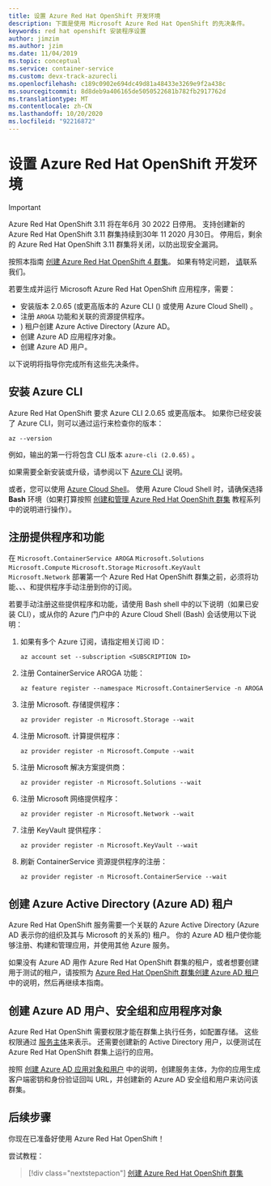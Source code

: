 ```yaml
---
title: 设置 Azure Red Hat OpenShift 开发环境
description: 下面是使用 Microsoft Azure Red Hat OpenShift 的先决条件。
keywords: red hat openshift 安装程序设置
author: jimzim
ms.author: jzim
ms.date: 11/04/2019
ms.topic: conceptual
ms.service: container-service
ms.custom: devx-track-azurecli
ms.openlocfilehash: c189c0902e694dc49d81a48433e3269e9f2a438c
ms.sourcegitcommit: 8d8deb9a406165de5050522681b782fb2917762d
ms.translationtype: MT
ms.contentlocale: zh-CN
ms.lasthandoff: 10/20/2020
ms.locfileid: "92216872"
---
```

# <a name="set-up-your-azure-red-hat-openshift-dev-environment"></a>设置 Azure Red Hat OpenShift 开发环境

> [!IMPORTANT]
> Azure Red Hat OpenShift 3.11 将在年6月 30 2022 日停用。 支持创建新的 Azure Red Hat OpenShift 3.11 群集持续到30年 11 2020 月30日。 停用后，剩余的 Azure Red Hat OpenShift 3.11 群集将关闭，以防出现安全漏洞。
> 
> 按照本指南 [创建 Azure Red Hat OpenShift 4 群集](tutorial-create-cluster.md)。
> 如果有特定问题， [请](mailto:arofeedback@microsoft.com)联系我们。

若要生成并运行 Microsoft Azure Red Hat OpenShift 应用程序，需要：

* 安装版本 2.0.65 (或更高版本的 Azure CLI () 或使用 Azure Cloud Shell) 。
* 注册 `AROGA` 功能和关联的资源提供程序。
* ) 租户创建 Azure Active Directory (Azure AD。
* 创建 Azure AD 应用程序对象。
* 创建 Azure AD 用户。

以下说明将指导你完成所有这些先决条件。

## <a name="install-the-azure-cli"></a>安装 Azure CLI

Azure Red Hat OpenShift 要求 Azure CLI 2.0.65 或更高版本。 如果你已经安装了 Azure CLI，则可以通过运行来检查你的版本：

```azurecli
az --version
```

例如，输出的第一行将包含 CLI 版本 `azure-cli (2.0.65)` 。

如果需要全新安装或升级，请参阅以下 [Azure CLI](/cli/azure/install-azure-cli?view=azure-cli-latest) 说明。

或者，您可以使用 [Azure Cloud Shell](../cloud-shell/overview.md)。 使用 Azure Cloud Shell 时，请确保选择 **Bash** 环境（如果打算按照 [创建和管理 Azure Red Hat OpenShift 群集](tutorial-create-cluster.md) 教程系列中的说明进行操作）。

## <a name="register-providers-and-features"></a>注册提供程序和功能

在 `Microsoft.ContainerService AROGA` `Microsoft.Solutions` `Microsoft.Compute` `Microsoft.Storage` `Microsoft.KeyVault` `Microsoft.Network` 部署第一个 Azure Red Hat OpenShift 群集之前，必须将功能、、、和提供程序手动注册到你的订阅。

若要手动注册这些提供程序和功能，请使用 Bash shell 中的以下说明（如果已安装 CLI），或从你的 Azure 门户中的 Azure Cloud Shell (Bash) 会话使用以下说明：

1. 如果有多个 Azure 订阅，请指定相关订阅 ID：

    ```azurecli
    az account set --subscription <SUBSCRIPTION ID>
    ```

1. 注册 ContainerService AROGA 功能：

    ```azurecli
    az feature register --namespace Microsoft.ContainerService -n AROGA
    ```

1. 注册 Microsoft. 存储提供程序：

    ```azurecli
    az provider register -n Microsoft.Storage --wait
    ```
    
1. 注册 Microsoft. 计算提供程序：

    ```azurecli
    az provider register -n Microsoft.Compute --wait
    ```

1. 注册 Microsoft 解决方案提供商：

    ```azurecli
    az provider register -n Microsoft.Solutions --wait
    ```

1. 注册 Microsoft 网络提供程序：

    ```azurecli
    az provider register -n Microsoft.Network --wait
    ```

1. 注册 KeyVault 提供程序：

    ```azurecli
    az provider register -n Microsoft.KeyVault --wait
    ```

1. 刷新 ContainerService 资源提供程序的注册：

    ```azurecli
    az provider register -n Microsoft.ContainerService --wait
    ```

## <a name="create-an-azure-active-directory-azure-ad-tenant"></a>创建 Azure Active Directory (Azure AD) 租户

Azure Red Hat OpenShift 服务需要一个关联的 Azure Active Directory (Azure AD 表示你的组织及其与 Microsoft 的关系的) 租户。 你的 Azure AD 租户使你能够注册、构建和管理应用，并使用其他 Azure 服务。

如果没有 Azure AD 用作 Azure Red Hat OpenShift 群集的租户，或者想要创建用于测试的租户，请按照为 [Azure Red Hat OpenShift 群集创建 Azure AD 租户](howto-create-tenant.md) 中的说明，然后再继续本指南。

## <a name="create-an-azure-ad-user-security-group-and-application-object"></a>创建 Azure AD 用户、安全组和应用程序对象

Azure Red Hat OpenShift 需要权限才能在群集上执行任务，如配置存储。 这些权限通过 [服务主体](../active-directory/develop/app-objects-and-service-principals.md#service-principal-object)来表示。 还需要创建新的 Active Directory 用户，以便测试在 Azure Red Hat OpenShift 群集上运行的应用。

按照 [创建 Azure AD 应用对象和用户](howto-aad-app-configuration.md) 中的说明，创建服务主体，为你的应用生成客户端密钥和身份验证回叫 URL，并创建新的 Azure AD 安全组和用户来访问该群集。

## <a name="next-steps"></a>后续步骤

你现在已准备好使用 Azure Red Hat OpenShift！

尝试教程：
> [!div class="nextstepaction"]
> [创建 Azure Red Hat OpenShift 群集](tutorial-create-cluster.md)

[azure-cli-install]: /cli/azure/install-azure-cli